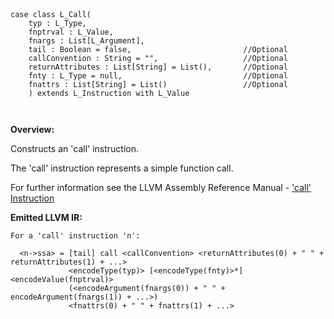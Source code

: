 
```



case class L_Call(
    typ : L_Type, 
    fnptrval : L_Value, 
    fnargs : List[L_Argument], 
    tail : Boolean = false,                         //Optional
    callConvention : String = "",                   //Optional
    returnAttributes : List[String] = List(),       //Optional
    fnty : L_Type = null,                           //Optional
    fnattrs : List[String] = List()                 //Optional
    ) extends L_Instruction with L_Value



```

**Overview:**

Constructs an 'call' instruction.

The 'call' instruction represents a simple function call.

For further information see the LLVM Assembly Reference Manual - ['call' Instruction](http://llvm.org/docs/LangRef.html#i_call)

**Emitted LLVM IR:**
```
For a 'call' instruction 'n':

  <n->ssa> = [tail] call <callConvention> <returnAttributes(0) + " " + returnAttributes(1) + ...> 
             <encodeType(typ)> [<encodeType(fnty)>*] <encodeValue(fnptrval)>
             (<encodeArgument(fnargs(0)) + " " + encodeArgument(fnargs(1)) + ...>) 
             <fnattrs(0) + " " + fnattrs(1) + ...>
 
    
```